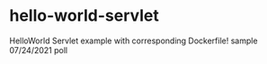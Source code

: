 # hello-world-servlet
HelloWorld Servlet example with corresponding Dockerfile!
sample
07/24/2021
poll
